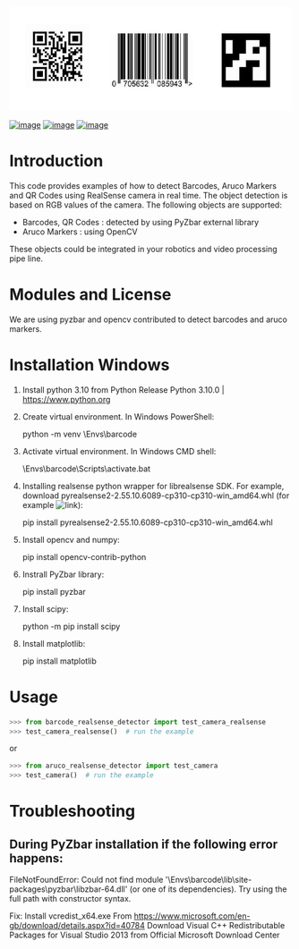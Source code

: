![](doc/show_examples.jpg)

[![image](https://img.shields.io/pypi/v/scikit-spatial.svg)](https://pypi.python.org/pypi/scikit-spatial)
[![image](https://anaconda.org/conda-forge/scikit-spatial/badges/version.svg)](https://anaconda.org/conda-forge/scikit-spatial)
[![image](https://img.shields.io/pypi/pyversions/scikit-spatial.svg)](https://pypi.python.org/pypi/scikit-spatial)


# Introduction

This code provides examples of how to detect Barcodes, Aruco Markers and QR Codes using RealSense camera in real time.
The object detection is based on RGB values of the camera.
The following objects are supported:

-   Barcodes, QR Codes : detected by using PyZbar external library
-   Aruco Markers : using OpenCV

These objects could be integrated in your robotics and video processing pipe line.


# Modules and License

We are using pyzbar and opencv contributed to detect barcodes and aruco markers.


# Installation Windows

1. Install python 3.10 from Python Release Python 3.10.0 | <https://www.python.org>

2. Create virtual environment. In Windows PowerShell:

    python -m venv <your path>\Envs\barcode

3. Activate virtual environment. In Windows CMD shell:

    <your path>\Envs\barcode\Scripts\activate.bat

4. Installing realsense python wrapper for librealsense SDK. For example, download pyrealsense2-2.55.10.6089-cp310-cp310-win_amd64.whl (for example ![link](https://github.com/IntelRealSense/librealsense/releases/download/v2.56.3/pyrealsense2-2.56.3.7838-cp310-cp310-win_amd64_beta.whl)):

    pip install pyrealsense2-2.55.10.6089-cp310-cp310-win_amd64.whl

5. Install opencv and numpy:

    pip install opencv-contrib-python

6. Instrall PyZbar library:

    pip install pyzbar

7. Install scipy:

    python -m pip install scipy

8. Install matplotlib:

    pip install matplotlib

# Usage

```py
>>> from barcode_realsense_detector import test_camera_realsense
>>> test_camera_realsense()  # run the example

```
or
```py
>>> from aruco_realsense_detector import test_camera
>>> test_camera()  # run the example

```

# Troubleshooting

## During PyZbar installation if the following error happens: 

FileNotFoundError: Could not find module '<your path>\Envs\barcode\lib\site-packages\pyzbar\libzbar-64.dll' (or one of its dependencies). Try using the full path with constructor syntax.

Fix: Install vcredist_x64.exe From <https://www.microsoft.com/en-gb/download/details.aspx?id=40784> 
Download Visual C++ Redistributable Packages for Visual Studio 2013 from Official Microsoft Download Center